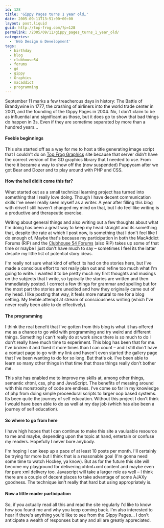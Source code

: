 ```yaml
---
id: 128
title: 'Gippy Pages turns 1 year old…'
date: 2005-09-11T13:51:00+00:00
layout: post.liquid
guid: http://top-frog.com/?p=128
permalink: /2005/09/11/gippy_pages_turns_1_year_old/
categories:
  - 'Web Design & Development'
tags:
  - birthday
  - blog
  - clubhouse54
  - forums
  - gd
  - gippy
  - Graphics
  - macaddict
  - programming
---
```

September 11 marks a few treacherous days in history: The Battle of Brandywine in 1777, the crashing of airliners into the world trade center in 2001, and the founding of the Gippy Pages in 2004. No, I don't claim to be as influential and significant as those, but it does go to show that bad things do happen in 3s. Even if they are sometime separated by more than a hundred years…

#### Feeble beginnings

This site started off as a way for me to host a title generating image script that I couldn't do on [Top Frog Graphics](http://www.topfroggraphics.com) site because that server didn't have the correct version of the GD graphics library that I needed to use. From there it became a way to show off the (now suspended) Puppycam after we got Bear and Dozer and to play around with PHP and CSS.

#### How the hell did it come this far?

What started out as a small technical learning project has turned into something that I really love doing. Though I have decent communication skills I've never really seen myself as a writer. A year after filling this blog with drivel I still haven't changed my mind on that, but I do feel like writing is a productive and therapeutic exercise.

Writing about general things and also writing out a few thoughts about what I'm doing has been a great way to keep my head straight and its something that, despite the rate at which I post now, is something that I don't feel like I do enough of. Maybe that's because my participation in both the MacAddict Forums (RIP) and the [Clubhouse 54 Forums](http://www.clubhouse54.com/) (also RIP) takes up some of that time or maybe I just don't have much to say – sometimes I feel its the latter despite my little list of potential story ideas.

I'm really not sure what kind of effect its had on the stories here, but I've made a conscious effort to not really plan out and refine too much what I'm going to write. I wanted it to be pretty much my first thoughts and musings on the subjects that I write, so typically the stories are written and then immediately posted. I correct a few things for grammar and spelling but for the most part the stories are unedited and how they originally came out of my head. I like posting that way, it feels more natural to me for a blog setting. My feeble attempt at stream of consciousness writing (which I've never really been able to do effectively).

#### The programming

I think the real benefit that I've gotten from this blog is what it has offered me as a chance to go wild with programming and try weird and different things. Something I can't really do at work since there is so much to do I don't really have much time to experiment. This blog has been that for me. I've broken it and fixed it more times than I can count – and I still don't have a contact page to go with my link and haven't even started the gallery page that I've been wanting to do for so long. But that's ok. I've been able to learn so many other things in that time that those things really don't bother me.

This site has enabled me to improve my skills at, among other things, semantic xhtml, css, php and JavaScript. The benefits of messing around with this monstrosity of code are endless. I've come so far in my knowledge of php from doing simple proceedural scripts to larger oop based systems. Its been quite the journey of self education. Without this project I don't think I would have been able to do as well at my day job (which has also been a journey of self education).

#### So where to go from here

I have high hopes that I can continue to make this site a vauluable resource to me and maybe, depending upon the topic at hand, entertain or confuse my readers. Hopefully I never bore anybody.

I'm hoping I can keep up a pace of at least 10 posts per month. I'll certainly be trying for more but I think that is a reasonable goal (I'm gonna need some time to watch Hockey, ya know). But as for the future this site will become my playground for delivering xhtml+xml content and maybe even for pure xml delivery too. Javascript will take a larger role as well – I think there are a couple of decent places to take advantage of some AJAXy goodness. The technique isn't really that hard but using appropriately is.

#### Now a little reader participation

So, if you actually read all this and read the site regularly I'd like to know how you found me and why you keep coming back. I'm also interested to hear if there's anything you'd like to see from the Gippy Pages… I don't anticipate a wealth of responses but any and all are greatly appreciated.
